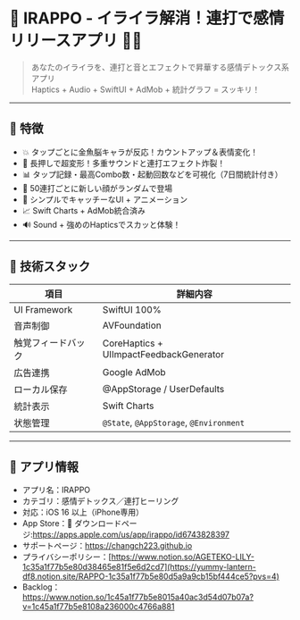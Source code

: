# 🎯 IRAPPO - イライラ解消！連打で感情リリースアプリ 💢✨

> あなたのイライラを、連打と音とエフェクトで昇華する感情デトックス系アプリ  
> Haptics + Audio + SwiftUI + AdMob + 統計グラフ = スッキリ！

---

## 🌟 特徴

- 💥 タップごとに金魚脳キャラが反応！カウントアップ＆表情変化！
- 💢 長押しで超変形！多重サウンドと連打エフェクト炸裂！
- 📊 タップ記録・最高Combo数・起動回数などを可視化（7日間統計付き）
- 🎉 50連打ごとに新しい顔がランダムで登場
- 📱 シンプルでキャッチーなUI + アニメーション
- 📈 Swift Charts + AdMob統合済み
- 🔊 Sound + 強めのHapticsでスカッと体験！

---

## 🧪 技術スタック

| 項目               | 詳細内容 |
|--------------------|----------|
| UI Framework       | SwiftUI 100% |
| 音声制御           | AVFoundation |
| 触覚フィードバック | CoreHaptics + UIImpactFeedbackGenerator |
| 広告連携           | Google AdMob |
| ローカル保存       | @AppStorage / UserDefaults |
| 統計表示           | Swift Charts |
| 状態管理           | `@State`, `@AppStorage`, `@Environment` |

---

## 📱 アプリ情報
- アプリ名：IRAPPO  
- カテゴリ：感情デトックス／連打ヒーリング  
- 対応：iOS 16 以上（iPhone専用）  
- App Store：🔗 ダウンロードページ:https://apps.apple.com/us/app/irappo/id6743828397  
- サポートページ：https://changch223.github.io  
- プライバシーポリシー：[https://www.notion.so/AGETEKO-LILY-1c35a1f77b5e80d38465e81f5e6d2cd7](https://yummy-lantern-df8.notion.site/RAPPO-1c35a1f77b5e80d5a9a9cb15bf444ce5?pvs=4)  
- Backlog：https://www.notion.so/1c45a1f77b5e8015a40ac3d54d07b07a?v=1c45a1f77b5e8108a236000c4766a881
